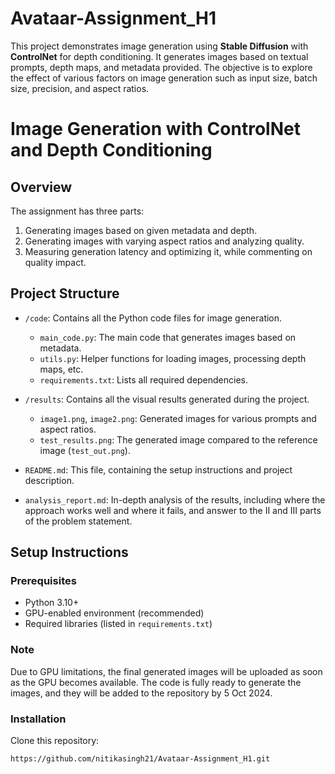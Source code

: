 # Avataar-Assignment_H1
This project demonstrates image generation using **Stable Diffusion** with **ControlNet** for depth conditioning. It generates images based on textual prompts, depth maps, and metadata provided. The objective is to explore the effect of various factors on image generation such as input size, batch size, precision, and aspect ratios.

# Image Generation with ControlNet and Depth Conditioning

## Overview

The assignment has three parts:
1. Generating images based on given metadata and depth.
2. Generating images with varying aspect ratios and analyzing quality.
3. Measuring generation latency and optimizing it, while commenting on quality impact.

## Project Structure

- `/code`: Contains all the Python code files for image generation.
  - `main_code.py`: The main code that generates images based on metadata.
  - `utils.py`: Helper functions for loading images, processing depth maps, etc.
  - `requirements.txt`: Lists all required dependencies.

- `/results`: Contains all the visual results generated during the project.
  - `image1.png`, `image2.png`: Generated images for various prompts and aspect ratios.
  - `test_results.png`: The generated image compared to the reference image (`test_out.png`).

- `README.md`: This file, containing the setup instructions and project description.
- `analysis_report.md`: In-depth analysis of the results, including where the approach works well and where it fails, and answer to the II and III parts of the problem statement.

## Setup Instructions

### Prerequisites

- Python 3.10+
- GPU-enabled environment (recommended)
- Required libraries (listed in `requirements.txt`)

### Note

Due to GPU limitations, the final generated images will be uploaded as soon as the GPU becomes available. The code is fully ready to generate the images, and they will be added to the repository by 5 Oct 2024.

### Installation

Clone this repository:
```bash
https://github.com/nitikasingh21/Avataar-Assignment_H1.git


